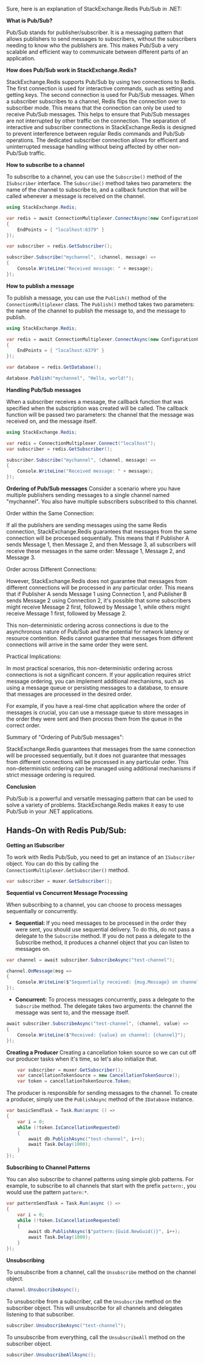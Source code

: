 Sure, here is an explanation of StackExchange.Redis Pub/Sub in .NET:

**What is Pub/Sub?**

Pub/Sub stands for publisher/subscriber. It is a messaging pattern that allows publishers to send messages to subscribers, without the subscribers needing to know who the publishers are. This makes Pub/Sub a very scalable and efficient way to communicate between different parts of an application.

**How does Pub/Sub work in StackExchange.Redis?**

StackExchange.Redis supports Pub/Sub by using two connections to Redis. The first connection is used for interactive commands, such as setting and getting keys. The second connection is used for Pub/Sub messages. When a subscriber subscribes to a channel, Redis flips the connection over to subscriber mode. This means that the connection can only be used to receive Pub/Sub messages. This helps to ensure that Pub/Sub messages are not interrupted by other traffic on the connection. The separation of interactive and subscriber connections in StackExchange.Redis is designed to prevent interference between regular Redis commands and Pub/Sub operations. The dedicated subscriber connection allows for efficient and uninterrupted message handling without being affected by other non-Pub/Sub traffic.

**How to subscribe to a channel**

To subscribe to a channel, you can use the `Subscribe()` method of the `ISubscriber` interface. The `Subscribe()` method takes two parameters: the name of the channel to subscribe to, and a callback function that will be called whenever a message is received on the channel.

```c#
using StackExchange.Redis;

var redis = await ConnectionMultiplexer.ConnectAsync(new ConfigurationOptions
{
    EndPoints = { "localhost:6379" }
});

var subscriber = redis.GetSubscriber();

subscriber.Subscribe("mychannel", (channel, message) =>
{
    Console.WriteLine("Received message: " + message);
});
```

**How to publish a message**

To publish a message, you can use the `Publish()` method of the `ConnectionMultiplexer` class. The `Publish()` method takes two parameters: the name of the channel to publish the message to, and the message to publish.

```c#
using StackExchange.Redis;

var redis = await ConnectionMultiplexer.ConnectAsync(new ConfigurationOptions
{
    EndPoints = { "localhost:6379" }
});

var database = redis.GetDatabase();

database.Publish("mychannel", "Hello, world!");
```

**Handling Pub/Sub messages**

When a subscriber receives a message, the callback function that was specified when the subscription was created will be called. The callback function will be passed two parameters: the channel that the message was received on, and the message itself.

```c#
using StackExchange.Redis;

var redis = ConnectionMultiplexer.Connect("localhost");
var subscriber = redis.GetSubscriber();

subscriber.Subscribe("mychannel", (channel, message) =>
{
    Console.WriteLine("Received message: " + message);
});
```

**Ordering of Pub/Sub messages**
Consider a scenario where you have multiple publishers sending messages to a single channel named "mychannel". You also have multiple subscribers subscribed to this channel.

Order within the Same Connection:

If all the publishers are sending messages using the same Redis connection, StackExchange.Redis guarantees that messages from the same connection will be processed sequentially. This means that if Publisher A sends Message 1, then Message 2, and then Message 3, all subscribers will receive these messages in the same order: Message 1, Message 2, and Message 3.

Order across Different Connections:

However, StackExchange.Redis does not guarantee that messages from different connections will be processed in any particular order. This means that if Publisher A sends Message 1 using Connection 1, and Publisher B sends Message 2 using Connection 2, it's possible that some subscribers might receive Message 2 first, followed by Message 1, while others might receive Message 1 first, followed by Message 2.

This non-deterministic ordering across connections is due to the asynchronous nature of Pub/Sub and the potential for network latency or resource contention. Redis cannot guarantee that messages from different connections will arrive in the same order they were sent.

Practical Implications:

In most practical scenarios, this non-deterministic ordering across connections is not a significant concern. If your application requires strict message ordering, you can implement additional mechanisms, such as using a message queue or persisting messages to a database, to ensure that messages are processed in the desired order.

For example, if you have a real-time chat application where the order of messages is crucial, you can use a message queue to store messages in the order they were sent and then process them from the queue in the correct order.

Summary of "Ordering of Pub/Sub messages":

StackExchange.Redis guarantees that messages from the same connection will be processed sequentially, but it does not guarantee that messages from different connections will be processed in any particular order. This non-deterministic ordering can be managed using additional mechanisms if strict message ordering is required.

**Conclusion**

Pub/Sub is a powerful and versatile messaging pattern that can be used to solve a variety of problems. StackExchange.Redis makes it easy to use Pub/Sub in your .NET applications.

## Hands-On with Redis Pub/Sub:

**Getting an ISubscriber**

To work with Redis Pub/Sub, you need to get an instance of an `ISubscriber` object. You can do this by calling the `ConnectionMultiplexer.GetSubscriber()` method.

```c#
var subscriber = muxer.GetSubscriber();
```

**Sequential vs Concurrent Message Processing**

When subscribing to a channel, you can choose to process messages sequentially or concurrently.

* **Sequential:** If you need messages to be processed in the order they were sent, you should use sequential delivery. To do this, do not pass a delegate to the `Subscribe` method. If you do not pass a delegate to the Subscribe method, it produces a channel object that you can listen to messages on.

```c#
var channel = await subscriber.SubscribeAsync("test-channel");

channel.OnMessage(msg =>
{
    Console.WriteLine($"Sequentially received: {msg.Message} on channel: {msg.Channel}");
});
```

* **Concurrent:** To process messages concurrently, pass a delegate to the `Subscribe` method. The delegate takes two arguments: the channel the message was sent to, and the message itself.

```c#
await subscriber.SubscribeAsync("test-channel", (channel, value) =>
{
    Console.WriteLine($"Received: {value} on channel: {channel}");
});
```

**Creating a Producer**
Creating a cancellation token source so we can cut off our producer tasks when it's time, so let's also initialize that.
```c#
    var subscriber = muxer.GetSubscriber();
    var cancellationTokenSource = new CancellationTokenSource();
    var token = cancellationTokenSource.Token;
 ```
   
The producer is responsible for sending messages to the channel. To create a producer, simply use the `PublishAsync` method of the `IDatabase` instance.

```c#
var basicSendTask = Task.Run(async () =>
{
    var i = 0;
    while (!token.IsCancellationRequested)
    {
        await db.PublishAsync("test-channel", i++);
        await Task.Delay(1000);
    }
});
```

**Subscribing to Channel Patterns**

You can also subscribe to channel patterns using simple glob patterns. For example, to subscribe to all channels that start with the prefix `pattern:`, you would use the pattern `pattern:*`.

```c#
var patternSendTask = Task.Run(async () =>
{
    var i = 0;
    while (!token.IsCancellationRequested)
    {
        await db.PublishAsync($"pattern:{Guid.NewGuid()}", i++);
        await Task.Delay(1000);
    }
});
```

**Unsubscribing**

To unsubscribe from a channel, call the `Unsubscribe` method on the channel object.

```c#
channel.UnsubscribeAsync();
```

To unsubscribe from a subscriber, call the `Unsubscribe` method on the subscriber object. This will unsubscribe for all channels and delegates listening to that subscriber.

```c#
subscriber.UnsubscribeAsync("test-channel");
```

To unsubscribe from everything, call the `UnsubscribeAll` method on the subscriber object.

```c#
subscriber.UnsubscribeAllAsync();
```

